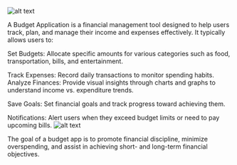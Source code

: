 ![alt text](<Screenshot 2025-01-06 at 12.53.32 PM.png>)


A Budget Application is a financial management tool designed to help users track, plan, and manage their income and expenses effectively. It typically allows users to:

Set Budgets: Allocate specific amounts for various categories such as food, transportation, bills, and entertainment.

Track Expenses: Record daily transactions to monitor spending habits.
Analyze Finances: Provide visual insights through charts and graphs to understand income vs. expenditure trends.

Save Goals: Set financial goals and track progress toward achieving them.

Notifications: Alert users when they exceed budget limits or need to pay upcoming bills.
![alt text](<Screenshot 2025-01-06 at 12.59.50 PM.png>)

The goal of a budget app is to promote financial discipline, minimize overspending, and assist in achieving short- and long-term financial objectives.